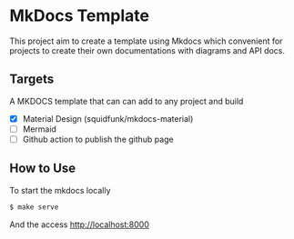 # MkDocs Template

This project aim to create a template using Mkdocs which convenient for projects to create their own documentations with diagrams and API docs.

## Targets

A MKDOCS template that can
can add to any project and build 

- [x] Material Design (squidfunk/mkdocs-material)
- [ ] Mermaid
- [ ] Github action to publish the github page

## How to Use

To start the mkdocs locally

```sh
$ make serve
```

And the access <http://localhost:8000>